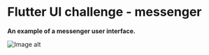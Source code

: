 # Flutter UI challenge - messenger

**An example of a messenger user interface.**


![Image alt](https://github.com/big-bada-boom/messenger_ui/android/assets/UI.gif)



